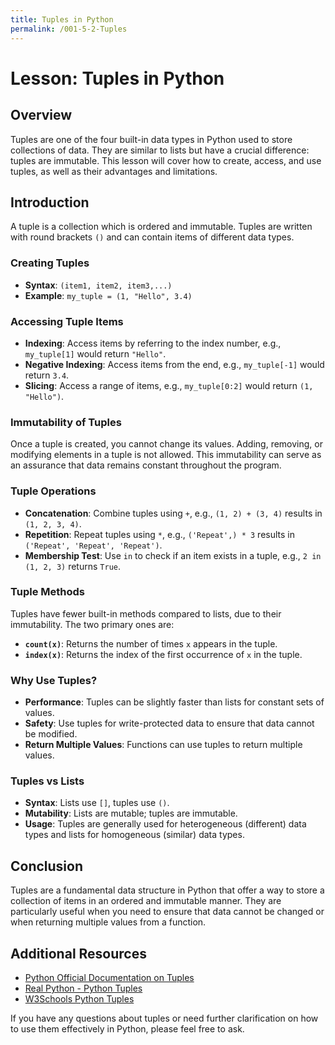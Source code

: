 ```yaml
---
title: Tuples in Python
permalink: /001-5-2-Tuples
---
```


# Lesson: Tuples in Python

## Overview
Tuples are one of the four built-in data types in Python used to store collections of data. They are similar to lists but have a crucial difference: tuples are immutable. This lesson will cover how to create, access, and use tuples, as well as their advantages and limitations.

## Introduction

A tuple is a collection which is ordered and immutable. Tuples are written with round brackets `()` and can contain items of different data types.

### Creating Tuples

- **Syntax**: `(item1, item2, item3,...)`
- **Example**: `my_tuple = (1, "Hello", 3.4)`

### Accessing Tuple Items

- **Indexing**: Access items by referring to the index number, e.g., `my_tuple[1]` would return `"Hello"`.
- **Negative Indexing**: Access items from the end, e.g., `my_tuple[-1]` would return `3.4`.
- **Slicing**: Access a range of items, e.g., `my_tuple[0:2]` would return `(1, "Hello")`.

### Immutability of Tuples

Once a tuple is created, you cannot change its values. Adding, removing, or modifying elements in a tuple is not allowed. This immutability can serve as an assurance that data remains constant throughout the program.

### Tuple Operations

- **Concatenation**: Combine tuples using `+`, e.g., `(1, 2) + (3, 4)` results in `(1, 2, 3, 4)`.
- **Repetition**: Repeat tuples using `*`, e.g., `('Repeat',) * 3` results in `('Repeat', 'Repeat', 'Repeat')`.
- **Membership Test**: Use `in` to check if an item exists in a tuple, e.g., `2 in (1, 2, 3)` returns `True`.

### Tuple Methods

Tuples have fewer built-in methods compared to lists, due to their immutability. The two primary ones are:

- **`count(x)`**: Returns the number of times `x` appears in the tuple.
- **`index(x)`**: Returns the index of the first occurrence of `x` in the tuple.

### Why Use Tuples?

- **Performance**: Tuples can be slightly faster than lists for constant sets of values.
- **Safety**: Use tuples for write-protected data to ensure that data cannot be modified.
- **Return Multiple Values**: Functions can use tuples to return multiple values.

### Tuples vs Lists

- **Syntax**: Lists use `[]`, tuples use `()`.
- **Mutability**: Lists are mutable; tuples are immutable.
- **Usage**: Tuples are generally used for heterogeneous (different) data types and lists for homogeneous (similar) data types.

## Conclusion

Tuples are a fundamental data structure in Python that offer a way to store a collection of items in an ordered and immutable manner. They are particularly useful when you need to ensure that data cannot be changed or when returning multiple values from a function.

## Additional Resources

- [Python Official Documentation on Tuples](https://docs.python.org/3/tutorial/datastructures.html#tuples-and-sequences)
- [Real Python - Python Tuples](https://realpython.com/python-lists-tuples/)
- [W3Schools Python Tuples](https://www.w3schools.com/python/python_tuples.asp)

If you have any questions about tuples or need further clarification on how to use them effectively in Python, please feel free to ask.
